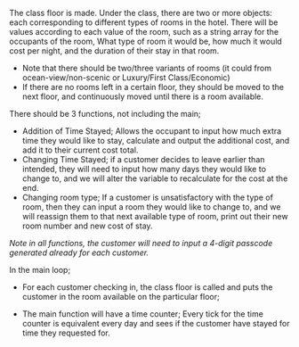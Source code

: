 The class floor is made.
Under the class, there are two or more objects: each corresponding to different types of rooms in the hotel. There will be values according to each value of the room, such as a string
array for the occupants of the room, What type of room it would be, how much it would cost per night, and the duration of their stay in that room.

- Note that there should be two/three variants of rooms (it could from ocean-view/non-scenic or Luxury/First Class/Economic)
- If there are no rooms left in a certain floor, they should be moved to the next floor, and continuously moved until there is a room available.



There should be 3 functions, not including the main;

- Addition of Time Stayed; Allows the occupant to input how much extra time they would like to stay, calculate and output the additional cost, and
			   add it to their current cost total.
- Changing Time Stayed; if a customer decides to leave earlier than intended, they will need to input how many days they would like to change to,
			and we will alter the variable to recalculate for the cost at the end.
- Changing room type; If a customer is unsatisfactory with the type of room, then they can input a room they would like to change to, and we will reassign
		      them to that next available type of room, print out their new room number and new cost of stay.

*Note in all functions, the customer will need to input a 4-digit passcode generated already for each customer.*

In the main loop;

- For each customer checking in, the class floor is called and puts the customer in the room available on the particular floor;

- The main function will have a time counter; Every tick for the time counter is equivalent every day and sees if the customer have stayed for time they requested for.
